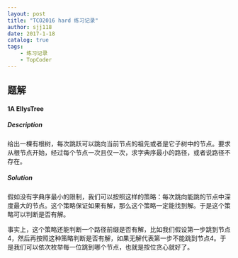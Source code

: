 ```yaml
---
layout: post
title: "TCO2016 hard 练习记录"
author: sjj118
date: 2017-1-18
catalog: true
tags: 
    - 练习记录
    - TopCoder
---
```


## 题解

#### 1A EllysTree

##### Description

给出一棵有根树，每次跳跃可以跳向当前节点的祖先或者是它子树中的节点。要求从根节点开始，经过每个节点一次且仅一次，求字典序最小的路径，或者说路径不存在。

##### Solution

假如没有字典序最小的限制，我们可以按照这样的策略：每次跳向能跳的节点中深度最大的节点。这个策略保证如果有解，那么这个策略一定能找到解。于是这个策略可以判断是否有解。

事实上，这个策略还能判断一个路径前缀是否有解，比如我们假设第一步跳到节点4，然后再按照这种策略判断是否有解，如果无解代表第一步不能跳到节点4。于是我们可以依次枚举每一位跳到哪个节点，也就是按位贪心就好了。